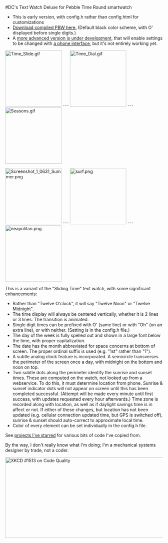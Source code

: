 #DC's Text Watch Deluxe
for Pebble Time Round smartwatch
* This is early version, with config.h rather than config.html for customizations
* <a href="https://drive.google.com/uc?export=download&id=0B3fA-FAkWLGNNmduNFI1aXdfLTA">Download compiled PBW here.</a>  (Default black color scheme, with O' displayed before single digits.)
* A <a href="https://github.com/wackyneighbor/DC_Text_Watch_Deluxe">more advanced version is under development</a>, that will enable settings to be changed with <a href="http://wackyneighbor.github.io/DC_Text_Watch_Deluxe/config.html?SinglePrefixType=2&ColorScheme=1&BackgroundColor1=00AAFF&TextLine1Color1=550000&TextLine2Color1=555500&TextLine3Color1=555500&TextDayColor1=5500AA&TextDateColor1=5500AA&TimeIndicatorColor1=FFFFAA&SunriseIndicatorColor1=000055&SunsetIndicatorColor1=000055&BackgroundColor2=FFAAAA&TextLine1Color2=AA5500&TextLine2Color2=FFFFFF&TextLine3Color2=FF00AA&TextDayColor2=FFFF00&TextDateColor2=0055FF&TimeIndicatorColor2=000000&SunriseIndicatorColor2=AAFFFF&SunsetIndicatorColor2=AAFFFF&BackgroundColor3=00AAFF&TextLine1Color3=550000&TextLine2Color3=555500&TextLine3Color3=555500&TextDayColor3=5500AA&TextDateColor3=5500AA&TimeIndicatorColor3=FFFFAA&SunriseIndicatorColor3=000055&SunsetIndicatorColor3=000055&return_to=https%3A//cloudpebble.net/ide/emulator/config%3F">a phone interface</a>, but it's not entirely working yet.

<IMG SRC="https://cloud.githubusercontent.com/assets/16750280/12547778/0b42de68-c307-11e5-8310-744512919e15.gif" ALT="Time_Slide.gif" WIDTH=180 HEIGHT=180> --- <IMG SRC="https://cloud.githubusercontent.com/assets/16750280/12535171/8369a7b0-c22f-11e5-948e-c2df00479a72.gif" ALT="Time_Dial.gif" WIDTH=180 HEIGHT=180> --- <IMG SRC="https://cloud.githubusercontent.com/assets/16750280/12535172/89fc4934-c22f-11e5-90aa-ebca46483f1a.gif" ALT="Seasons.gif" WIDTH=180 HEIGHT=180>

<IMG SRC="https://cloud.githubusercontent.com/assets/16750280/12381789/d811c75a-bd45-11e5-9ceb-5e4b993f6339.png" ALT="Screenshot_1_0631_Summer.png" WIDTH=180 HEIGHT=180> --- <IMG SRC="https://cloud.githubusercontent.com/assets/16750280/12413112/4d01b632-be41-11e5-97d2-d9e387b711ea.png" ALT="surf.png" WIDTH=180 HEIGHT=180> --- <IMG SRC="https://cloud.githubusercontent.com/assets/16750280/12413115/4fe2e3ee-be41-11e5-9cf2-3ae9768d1a57.png" ALT="neapolitan.png" WIDTH=180 HEIGHT=180>

This is a variant of the "Sliding Time" text watch, with some significant enhancements:
*  Rather than "Twelve O'clock", it will say "Twelve Noon" or "Twelve Midnight".
*  The time display will always be centered vertically, whether it is 2 lines or 3 lines.  The transition is animated.
*  Single digit times can be prefixed with O' (same line) or with "Oh" (on an extra line), or with neither.  (Setting is in the config.h file.)
*  The day of the week is fully spelled out and shown in a large font below the time, with proper capitalization.
*  The date has the month abbreviated for space concerns at bottom of screen.  The proper ordinal suffix is used (e.g. "1st" rather than "1"). 
*  A subtle analog clock feature is incorporated.  A semicircle transverses the perimeter of the screen once a day, with midnight on the bottom and noon on top.
*  Two subtle dots along the perimeter identify the sunrise and sunset times.  These are computed on the watch, not looked up from a webservice.  To do this, it must determine location from phone.  Sunrise & sunset indicator dots will not appear on screen until this has been completed successful.  (Attempt will be made every minute until first success, with updates requested every hour afterwards.)  Time zone is recorded along with location, as well as if daylight savings time is in affect or not.  If either of these changes, but location has not been updated (e.g. cellular connection updated time, but GPS is switched off), sunrise & sunset should auto-correct to approximate local time.
*  Color of every element can be set individually in the config.h file.

See <a href="https://github.com/stars/wackyneighbor">projects I've starred</a> for various bits of code I've copied from.

By the way, I don't really know what I'm doing; I'm a mechanical systems designer by trade, not a coder.

<IMG SRC="http://imgs.xkcd.com/comics/code_quality.png" ALT="XKCD #1513 on Code Quality" WIDTH=740 HEIGHT=258>
